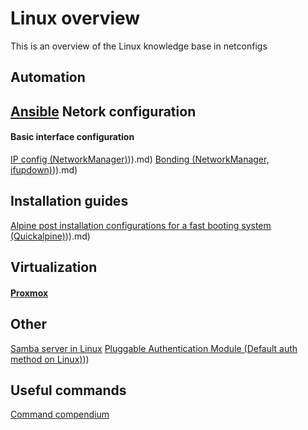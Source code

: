 # Linux overview

This is an overview of the Linux knowledge base in netconfigs

Automation
---
[Ansible](Automation/Ansible.md)
Netork configuration
---
#### Basic interface configuration
[IP config (NetworkManager)](NetworkManager))).md)
[Bonding (NetworkManager, ifupdown)](NetworkManager,%20ifupdown))).md)


Installation guides
---
[Alpine post installation configurations for a fast booting system (Quickalpine)](Quickalpine))).md)

Virtualization
---
#### [Proxmox](Proxmox/Proxmox.md)

Other
---
[Samba server in Linux](Services/Samba.md)
[Pluggable Authentication Module (Default auth method on Linux)](Default%20auth%20method%20on%20Linux)))

Useful commands
---
[Command compendium](Command%20compendium.md)